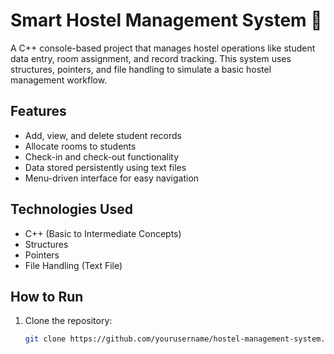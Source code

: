 # Smart Hostel Management System 🏨

A C++ console-based project that manages hostel operations like student data entry, room assignment, and record tracking. This system uses structures, pointers, and file handling to simulate a basic hostel management workflow.

##  Features
- Add, view, and delete student records
- Allocate rooms to students
- Check-in and check-out functionality
- Data stored persistently using text files
- Menu-driven interface for easy navigation

##  Technologies Used
- C++ (Basic to Intermediate Concepts)
- Structures
- Pointers
- File Handling (Text File)

##  How to Run
1. Clone the repository:
   ```bash
   git clone https://github.com/yourusername/hostel-management-system.git
